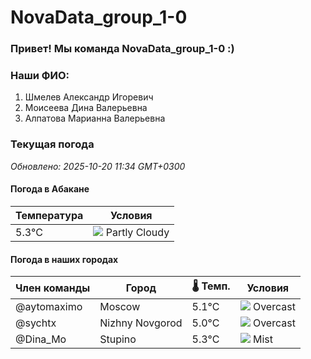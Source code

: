 # NovaData_group_1-0
### Привет! Мы команда NovaData_group_1-0 :)

### Наши ФИО:
1. Шмелев Александр Игоревич
2. Моисеева Дина Валерьевна
3. Алпатова Марианна Валерьевна

### Текущая погода
<!-- WEATHER:START -->
_Обновлено: 2025-10-20 11:34 GMT+0300_

#### Погода в Абакане

| Температура | Условия |
|-------------|----------|
| 5.3°C     | ![](https://cdn.weatherapi.com/weather/64x64/day/116.png) Partly Cloudy |

#### Погода в наших городах

| Член команды  | Город               | 🌡️ Темп.  | Условия          |
|---------------|---------------------|-----------|--------------------|
| @aytomaximo    | Moscow              |    5.1°C | ![](https://cdn.weatherapi.com/weather/64x64/day/122.png) Overcast     |
| @sychtx        | Nizhny Novgorod     |    5.0°C | ![](https://cdn.weatherapi.com/weather/64x64/day/122.png) Overcast     |
| @Dina_Mo       | Stupino             |    5.3°C | ![](https://cdn.weatherapi.com/weather/64x64/day/143.png) Mist         |

<!-- WEATHER:END -->
